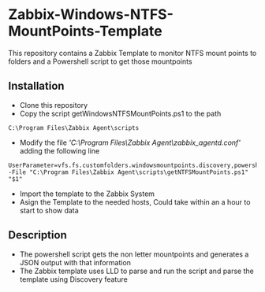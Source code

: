 # Zabbix-Windows-NTFS-MountPoints-Template

This repository contains a Zabbix Template to monitor NTFS mount points to folders and a Powershell script to get those mountpoints

## Installation

* Clone this repository
* Copy the script getWindowsNTFSMountPoints.ps1 to the path
```
C:\Program Files\Zabbix Agent\scripts
```
* Modify the file *'C:\Program Files\Zabbix Agent\zabbix_agentd.conf'* adding the following line
```
UserParameter=vfs.fs.customfolders.windowsmountpoints.discovery,powershell -File "C:\Program Files\Zabbix Agent\scripts\getNTFSMountPoints.ps1" "$1"
```
* Import the template to the Zabbix System
* Asign the Template to the needed hosts, Could take within an a hour to start to show data

## Description

* The powershell script gets the non letter mountpoints and generates a JSON output with that information
* The Zabbix template uses LLD to parse and run the script and parse the template using Discovery feature


